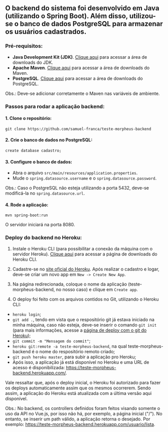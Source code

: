 ## O backend do sistema foi desenvolvido em Java (utilizando o Spring Boot). Além disso, utilizou-se o banco de dados PostgreSQL para armazenar os usuários cadastrados.

### Pré-requisitos:
- **Java Development Kit (JDK)**. [Clique aqui](https://www.oracle.com/java/technologies/javase-downloads.html) para acessar a área de downloads do JDK.
- **Apache Maven**. [Clique aqui](https://maven.apache.org/download.cgi) para acessar a área de downloads do Maven.
- **PostgreSQL**. [Clique aqui](https://www.postgresql.org/download/) para acessar a área de downloads do PostgreSQL.

Obs.: Deve-se adicionar corretamente o Maven nas variáveis de ambiente.

### Passos para rodar a aplicação backend:
#### 1. Clone o repositório:
```
git clone https://github.com/samuel-franca/teste-morpheus-backend
```
#### 2. Crie o banco de dados no PostgreSQL:
```
create database cadastro;
```
#### 3. Configure o banco de dados:
- Abra o arquivo `src/main/resources/application.properties`.
- Mude o `spring.datasource.username` e o `spring.datasource.password`.

Obs.: Caso o PostgreSQL não esteja utilizando a porta 5432, deve-se modificá-la no `spring.datasource.url`.

#### 4. Rode a aplicação:
```
mvn spring-boot:run
```
O servidor iniciará na porta 8080.

### Deploy do backend no Heroku:
1. Instale o Heroku CLI (para possibilitar a conexão da máquina com o servidor Heroku). [Clique aqui](https://devcenter.heroku.com/articles/heroku-cli) para acessar a página de downloads do Heroku CLI.

2. Cadastre-se no [site oficial do Heroku](https://www.heroku.com/). Após realizar o cadastro e logar, deve-se criar um novo app em `New -> Create New App`.

3. Na página redirecionada, coloque o nome da aplicação (teste-morpheus-backend, no nosso caso) e clique em `Create app`.

4. O deploy foi feito com os arquivos contidos no Git, utilizando o Heroku CLI:
- `heroku login`;
- `git add .`, tendo em vista que o respositório git já estava iniciado na minha máquina, caso não esteja, deve-se inserir o comando `git init` (para mais informações, acesse a [página de deploy com o git do Heroku](https://devcenter.heroku.com/articles/git));
- `git commit -m "Mensagem do commit"`;
- `heroku git:remote -a teste-morpheus-backend`, na qual teste-morpheus-backend é o nome do respositório remoto criado;
- `git push heroku master`, para subir a aplicação pro Heroku;
- Após isso, a aplicação já está disponível no Heroku e uma URL de acesso é disponibilizada: https://teste-morpheus-backend.herokuapp.com/.

Vale ressaltar que, após o deploy inicial, o Heroku foi autorizado para fazer os deploys automaticamente assim que os mesmos ocorrerem. Sendo assim, a aplicação do Heroku está atualizada com a última versão aqui disponível.

Obs.: No backend, os controllers definidos foram feitos visando somente o uso da API no Vue.js, por isso não há, por exemplo, a página inicial ("/"). No entanto, se inserir um path válido, a aplicação retorna o desejado. Por exemplo: https://teste-morpheus-backend.herokuapp.com/usuario/lista.

